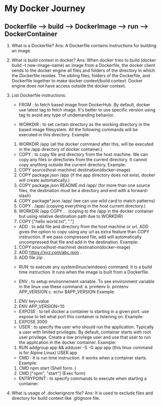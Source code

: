 # My Docker Journey

## Dockerfile --> build --> DockerImage --> run --> DockerContainer

1. What is a Dockerfile?
Ans: A Dockerfile contains instructions for building an image.
2. What is build context in docker?
Ans:  When docker tries to build (docker build -t new-image-name) an image from a Dockerfile, the docker client sends to the docker engine all files and folders of the directory in which the Dockerfile resides. The sibling files, folders of the Dockerfile, and Dockerfile together to make docker context/build context. Docker engine does not have access outside the docker context.
3. List Dockerfile instructions:
    * FROM : to fetch based image from DockerHub. By default, docker use latest tag to fetch image. It's better to use specific version using tag to avoid any type of undemanding behavior.

    * WORKDIR : to set certain directory as the working directory in the based image filesystem. All the following commands will be executed in this directory.
    Example:
    1.  WORKDIR /app (all the docker command after this, will be executed in the /app directory of docker container.)

    * COPY : to copy file and directory from the host machine. We can copy any files or directories from the current directory. It cannot copy anything outside the current directory.
    Example:
    1.  COPY source(host-machine) destination(docker-image)
    2.  COPY package.json /app (if the app directory does not exist, docker will create automatically.)
    3.  COPY package.json README.md /app/ (for more than one source files, the destination must be a directory and end with a forward-slash)
    4.  COPY package*.json /app/ (we can use wild card to match patterns)
    5.  COPY . /app/ (copying everything in the host current directory.)
    6.  WORKDIR /app
        COPY . . (coping to the /app in the docker container but using relative destination path due to WORKDIR)
    7.  COPY ["hello world.txt", "."]

    * ADD : to add file and directory from the host machine or url. ADD gives the option to copy using any url as extra feature than COPY instruction. If we pass compressed file, add will automatically uncompressed that file and add in the destination.
    Example:
    1.  COPY source(host-machine) destination(docker-image)
    2.  ADD https://xyz.com/abc.json .
    3.  ADD file.zip .

    * RUN: to execute any system(linux/windows) command. It is a build time instruction. It runs when the image is built from a Dockerfile.

    * ENV : to setup environnement variable. To see environment variable in the linux use these command:
        a. printenv
        b. printenv APP_VERSION
        c. echo $APP_VERSION
    Example:
    1.  ENV key=value
    2.  ENV APP_VERSION=10

    * EXPOSE : to tell docker a container is starting in a given port. use expose to tell what port this container is listening on.
    Example:
    1.  EXPOSE 3000

    * USER : to specify the user who should run the application. Typically a user with limited privileges. By default, container starts with root user privilege. Create a low privilege user and use that user to run the application in the docker container.
    Example:
    1.  RUN addgroup app && adduser -S -G app app (this linux command is for Alpine Linux)
        USER app

    * CMD : It is run time instruction. It works when a container starts.
    Example:
    1.  CMD npm start (Shell form. )
    2.  CMD ["npm", "start"] (Exec form)

    * ENTRYPOINT : to specify commands to execute when starting a container.
4. What is usage of .dockerignore file?
Ans: It is used to exclude files and directory for build context like .gitignore file.
